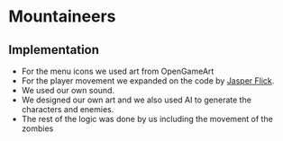 # Mountaineers

## Implementation
* For the menu icons we used art from OpenGameArt
* For the player movement we expanded on the code by [Jasper Flick](https://catlikecoding.com/jasper-flick/).
* We used our own sound.
* We designed our own art and we also used AI to generate the characters and enemies.
* The rest of the logic was done by us including the movement of the zombies
